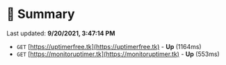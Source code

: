 # 📖 Summary
Last updated: **9/20/2021, 3:47:14 PM**

- `GET` [https://uptimerfree.tk](https://uptimerfree.tk) - **Up** (1164ms)
- `GET` [https://monitoruptimer.tk](https://monitoruptimer.tk) - **Up** (553ms)
